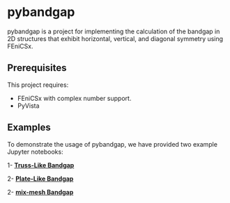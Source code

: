 # pybandgap
pybandgap is a project for implementing the calculation of the bandgap in 2D structures that exhibit horizontal, vertical, and diagonal symmetry using FEniCSx.

## Prerequisites
This project requires:
- FEniCSx with complex number support.
- PyVista

## Examples
To demonstrate the usage of pybandgap, we have provided two example Jupyter notebooks:

1- [**Truss-Like Bandgap**](examples/truss-like.ipynb)

2- [**Plate-Like Bandgap**](examples/plate-like.ipynb)

2- [**mix-mesh Bandgap**](examples/mix-mesh.ipynb)
